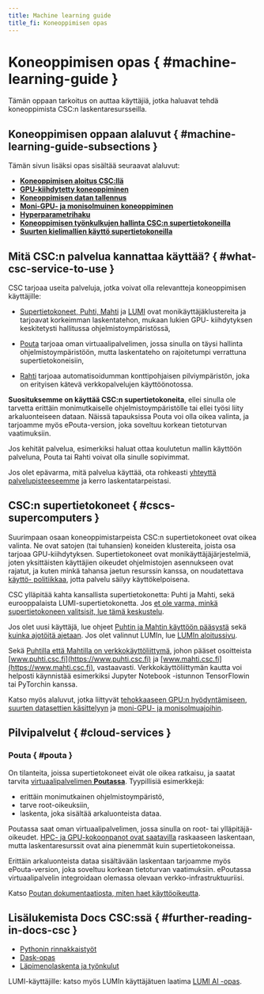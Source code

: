 ```yaml
---
title: Machine learning guide
title_fi: Koneoppimisen opas
---
```


# Koneoppimisen opas { #machine-learning-guide }

Tämän oppaan tarkoitus on auttaa käyttäjiä, jotka haluavat tehdä koneoppimista CSC:n
laskentaresursseilla.

## Koneoppimisen oppaan alaluvut { #machine-learning-guide-subsections }

Tämän sivun lisäksi opas sisältää seuraavat alaluvut:

- [**Koneoppimisen aloitus CSC:llä**](ml-starting.md)
- [**GPU-kiihdytetty koneoppiminen**](gpu-ml.md)
- [**Koneoppimisen datan tallennus**](ml-data.md)
- [**Moni-GPU- ja monisolmuinen koneoppiminen**](ml-multi.md)
- [**Hyperparametrihaku**](hyperparameter_search.md)
- [**Koneoppimisen työnkulkujen hallinta CSC:n supertietokoneilla**](ml-workflows.md)
- [**Suurten kielimallien käyttö supertietokoneilla**](ml-llm.md)

## Mitä CSC:n palvelua kannattaa käyttää? { #what-csc-service-to-use }

CSC tarjoaa useita palveluja, jotka voivat olla relevantteja koneoppimisen käyttäjille:

- [Supertietokoneet, Puhti, Mahti](../../computing/index.md) ja
  [LUMI](https://docs.lumi-supercomputer.eu/) ovat monikäyttäjäklustereita
  ja tarjoavat korkeimman laskentatehon, mukaan lukien GPU-
  kiihdytyksen keskitetysti hallitussa ohjelmistoympäristössä,

- [Pouta](../../cloud/pouta/index.md) tarjoaa oman virtuaalipalvelimen, jossa sinulla on täysi
  hallinta ohjelmistoympäristöön, mutta laskentateho on rajoitetumpi
  verrattuna supertietokoneisiin,

- [Rahti](../../cloud/rahti/index.md) tarjoaa automatisoidumman konttipohjaisen
  pilviympäristön, joka on erityisen kätevä verkkopalvelujen käyttöönotossa.

**Suosituksemme on käyttää CSC:n supertietokoneita**, ellei sinulla ole tarvetta
erittäin monimutkaiselle ohjelmistoympäristölle tai ellei työsi liity arkaluonteiseen
dataan. Näissä tapauksissa Pouta voi olla oikea valinta, ja tarjoamme myös
ePouta-version, joka soveltuu korkean tietoturvan vaatimuksiin.

Jos kehität palvelua, esimerkiksi haluat ottaa koulutetun mallin käyttöön palveluna,
Pouta tai Rahti voivat olla sinulle sopivimmat.

Jos olet epävarma, mitä palvelua käyttää, ota rohkeasti
[yhteyttä palvelupisteeseemme](../contact.md) ja kerro laskentatarpeistasi.


## CSC:n supertietokoneet { #cscs-supercomputers }

Suurimpaan osaan koneoppimistarpeista CSC:n supertietokoneet ovat oikea
valinta. Ne ovat satojen (tai tuhansien) koneiden klustereita, joista osa
tarjoaa GPU-kiihdytyksen. Supertietokoneet ovat monikäyttäjäjärjestelmiä,
joten yksittäisten käyttäjien oikeudet ohjelmistojen asennukseen ovat rajatut,
ja kuten minkä tahansa jaetun resurssin kanssa, on noudatettava [käyttö-
politiikkaa](../../computing/usage-policy.md), jotta palvelu säilyy
käyttökelpoisena.

CSC ylläpitää kahta kansallista supertietokonetta: Puhti ja Mahti, sekä
eurooppalaista LUMI-supertietokonetta. Jos [et ole varma, minkä
supertietokoneen valitsisit, lue tämä keskustelu](gpu-ml.md#puhti-mahti-or-lumi).

Jos olet uusi käyttäjä, lue ohjeet [Puhtin ja Mahtin käyttöön
pääsystä](../../computing/index.md#accessing-puhti-and-mahti) sekä [kuinka
ajotöitä ajetaan](../../computing/running/getting-started.md). Jos olet
valinnut LUMIn, lue [LUMIn aloitussivu](https://docs.lumi-supercomputer.eu/firststeps/).

Sekä [Puhtilla että Mahtilla on
verkkokäyttöliittymä](../../computing/webinterface/index.md), johon
pääset osoitteista [www.puhti.csc.fi](https://www.puhti.csc.fi) ja
[www.mahti.csc.fi](https://www.mahti.csc.fi), vastaavasti. Verkkokäyttöliittymän
kautta voi helposti käynnistää esimerkiksi Jupyter Notebook -istunnon
TensorFlowin tai PyTorchin kanssa.

Katso myös alaluvut, jotka liittyvät [tehokkaaseen GPU:n
hyödyntämiseen](gpu-ml.md), [suurten datasettien käsittelyyn](ml-data.md)
ja [moni-GPU- ja monisolmuajoihin](ml-multi.md).


## Pilvipalvelut { #cloud-services }

### Pouta { #pouta }

On tilanteita, joissa supertietokoneet eivät ole oikea ratkaisu,
ja saatat tarvita [virtuaalipalvelimen **Poutassa**](../../cloud/pouta/index.md).
Tyypillisiä esimerkkejä:

- erittäin monimutkainen ohjelmistoympäristö,
- tarve root-oikeuksiin,
- laskenta, joka sisältää arkaluonteista dataa.

Poutassa saat oman virtuaalipalvelimen, jossa sinulla on root- tai ylläpitäjä-
oikeudet. [HPC- ja GPU-kokoonpanot ovat
saatavilla](../../cloud/pouta/vm-flavors-and-billing.md#hpc-flavors) raskaaseen
laskentaan, mutta laskentaresurssit ovat aina pienemmät kuin
supertietokoneissa.

Erittäin arkaluonteista dataa sisältävään laskentaan tarjoamme myös ePouta-version,
joka soveltuu korkean tietoturvan vaatimuksiin. ePoutassa virtuaalipalvelin
integroidaan olemassa olevaan verkko-infrastruktuuriisi.

Katso [Poutan dokumentaatiosta, miten haet
käyttöoikeutta](../../cloud/pouta/index.md).


## Lisälukemista Docs CSC:ssä { #further-reading-in-docs-csc }

* [Pythonin rinnakkaistyöt](python-usage-guide.md#python-parallel-jobs)
* [Dask-opas](dask-python.md)
* [Läpimenolaskenta ja työnkulut](../../computing/running/throughput.md)

LUMI-käyttäjille: katso myös LUMIn käyttäjätuen laatima [LUMI AI -opas](https://github.com/Lumi-supercomputer/LUMI-AI-Guide).